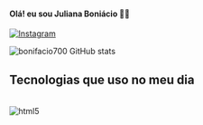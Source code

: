 
#### Olá! eu sou Juliana Boniácio 👋🏽

[![Instagram](https://img.shields.io/badge/Instagram-E4405F?style=for-the-badge&log=instagram&logoColor=white)](https://www.instagram.com/bonifacio__oliveira/?next=%2F)

![bonifacio700 GitHub stats]( https://github-readme-stats.vercel.app/api?username=bonifacio700&show_icons=true&theme=dracula)

## Tecnologias que uso no meu dia

<div style="display: inline_block"><br>
    <img align="center" alt="html5" src="https://img.shields.io/badge/HTML5-E34F26?
    style=for-the-badge&logo=html5&logoColor=white" />
    </div>
